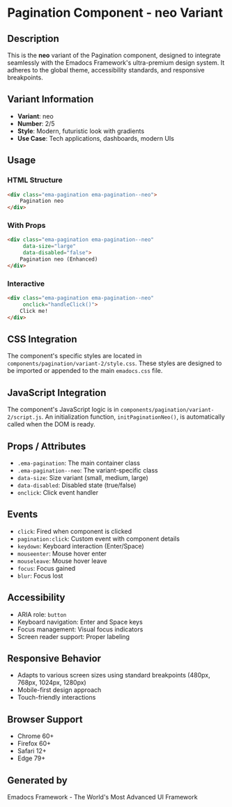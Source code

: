 # Pagination Component - neo Variant

## Description
This is the **neo** variant of the Pagination component, designed to integrate seamlessly with the Emadocs Framework's ultra-premium design system. It adheres to the global theme, accessibility standards, and responsive breakpoints.

## Variant Information
- **Variant**: neo
- **Number**: 2/5
- **Style**: Modern, futuristic look with gradients
- **Use Case**: Tech applications, dashboards, modern UIs

## Usage

### HTML Structure
```html
<div class="ema-pagination ema-pagination--neo">
    Pagination neo
</div>
```

### With Props
```html
<div class="ema-pagination ema-pagination--neo" 
     data-size="large" 
     data-disabled="false">
    Pagination neo (Enhanced)
</div>
```

### Interactive
```html
<div class="ema-pagination ema-pagination--neo" 
     onclick="handleClick()">
    Click me!
</div>
```

## CSS Integration
The component's specific styles are located in `components/pagination/variant-2/style.css`. These styles are designed to be imported or appended to the main `emadocs.css` file.

## JavaScript Integration
The component's JavaScript logic is in `components/pagination/variant-2/script.js`. An initialization function, `initPaginationNeo()`, is automatically called when the DOM is ready.

## Props / Attributes
- `.ema-pagination`: The main container class
- `.ema-pagination--neo`: The variant-specific class
- `data-size`: Size variant (small, medium, large)
- `data-disabled`: Disabled state (true/false)
- `onclick`: Click event handler

## Events
- `click`: Fired when component is clicked
- `pagination:click`: Custom event with component details
- `keydown`: Keyboard interaction (Enter/Space)
- `mouseenter`: Mouse hover enter
- `mouseleave`: Mouse hover leave
- `focus`: Focus gained
- `blur`: Focus lost

## Accessibility
- ARIA role: `button`
- Keyboard navigation: Enter and Space keys
- Focus management: Visual focus indicators
- Screen reader support: Proper labeling

## Responsive Behavior
- Adapts to various screen sizes using standard breakpoints (480px, 768px, 1024px, 1280px)
- Mobile-first design approach
- Touch-friendly interactions

## Browser Support
- Chrome 60+
- Firefox 60+
- Safari 12+
- Edge 79+

## Generated by
Emadocs Framework - The World's Most Advanced UI Framework
